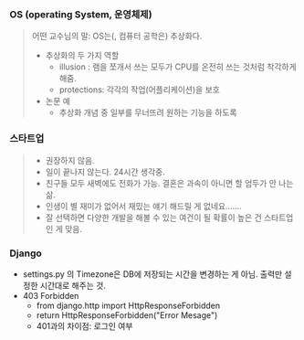 ### OS (operating System, 운영체제)

> 어떤 교수님의 말: OS는(, 컴퓨터 공학은) 추상화다.
>
> * 추상화의 두 가지 역할
>   * illusion : 램을 쪼개서 쓰는 모두가 CPU를 온전히 쓰는 것처럼 착각하게 해줌.
>   * protections: 각각의 작업(어플리케이션)을 보호
> * 논문 예
>   * 추상화 개념 중 일부를 무너뜨려 원하는 기능을 하도록

### 스타트업

>* 권장하지 않음.
>* 일이 끝나지 않는다. 24시간 생각중.
>* 친구들 모두 새벽에도 전화가 가능. 결혼은 과속이 아니면 할 엄두가 안 나는 삶.
>* 인생이 별 재미가 없어서 재밌는 얘기 해드릴 게 없네요.......
>* 잘 선택하면 다양한 개발을 해볼 수 있는 여건이 될 확률이 높은 건 스타트업인 게 맞음.

### Django

* settings.py 의 Timezone은 DB에 저장되는 시간을 변경하는 게 아님. 출력만 설정한 시간대로 해주는 것.
* 403 Forbidden
  * from django.http import HttpResponseForbidden
  * return HttpResponseForbidden("Error Mesage")
  * 401과의 차이점: 로그인 여부

